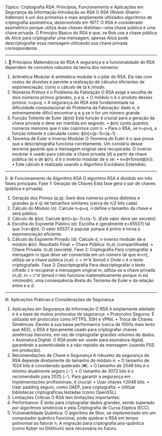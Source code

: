 
Tópico: Criptografia RSA: Princípios, Funcionamento e Aplicações em Segurança da Informação
Introdução ao RSA
O RSA (Rivest-Shamir-Adleman) é um dos primeiros e mais amplamente utilizados algoritmos de criptografia assimétrica, desenvolvido em 1977. O RSA é considerado assimétrico porque utiliza duas chaves distintas—uma chave pública e uma chave privada.
O Princípio Básico do RSA é que, se Bob usa a chave pública de Alice para criptografar uma mensagem, apenas Alice pode descriptografar essa mensagem utilizando sua chave privada correspondente.

--------------------------------------------------------------------------------
I. 🧮 Princípios Matemáticos do RSA
A segurança e a funcionalidade do RSA dependem de conceitos robustos da teoria dos números:
1. Aritmética Modular
A aritmética modular é o pilar do RSA. Ela lida com restos de divisões e permite a realização de cálculos eficientes de exponenciação, como o cálculo de (a 
k
 )modn.
2. Números Primos e o Problema da Fatoração
O RSA exige a escolha de dois números primos grandes, p e q.
• O módulo n é o produto desses primos: n=p×q.
• A segurança do RSA está fundamentada na dificuldade computacional do Problema da Fatoração: dado n, é extremamente difícil encontrar p e q se n for um número grande.
3. Função Totiente de Euler (ϕ(n))
Esta função é crucial para a geração da chave privada e deve ser mantida em segredo.
• ϕ(n) conta quantos números menores que n são coprimos com n.
• Para o RSA, se n=p×q, a função totiente é calculada como: ϕ(n)=(p−1)×(q−1).
4. Teorema de Euler e Inverso Modular
O Teorema de Euler é o que prova que a descriptografia funciona corretamente. Um corolário desse teorema garante que a mensagem original será recuperada.
O inverso modular é usado para calcular a chave privada (d) a partir da chave pública (e) e de ϕ(n). d é o inverso modular de e se:
• e×d≡1(modϕ(n)).
• Este cálculo é realizado usando o Algoritmo Euclidiano Estendido.

--------------------------------------------------------------------------------
II. ⚙ Funcionamento do Algoritmo RSA
O algoritmo RSA é dividido em três fases principais:
Fase 1: Geração de Chaves
Esta fase gera o par de chaves (pública e privada).
1. Geração dos Primos (p,q): Gere dois números primos distintos e grandes (p e q) de tamanhos similares (cerca de n/2 bits cada).
2. Cálculo do Módulo (n): Calcule n=p×q. n define o tamanho da chave e será público.
3. Cálculo de ϕ(n): Calcule ϕ(n)=(p−1)×(q−1). (Este valor deve ser secreto).
4. Escolha do Expoente Público (e): Escolha e (geralmente e=65537) tal que 1<e<ϕ(n). O valor 65537 é popular porque é primo e torna a exponenciação eficiente.
5. Cálculo do Expoente Privado (d): Calcule d, o inverso modular de e módulo ϕ(n).
Resultado Final:
• Chave Pública: (n,e) (compartilhada).
• Chave Privada: (n,d) (secreta).
Fase 2: Criptografia
Para criptografar a mensagem m (que deve ser convertida em um número tal que m<n), utiliza-se a chave pública (n,e):  c = m^e \bmod n  Onde c é o texto criptografado.
Fase 3: Descriptografia
Para descriptografar o texto cifrado c e recuperar a mensagem original m, utiliza-se a chave privada (n,d):  m = c^d \bmod n  Isto funciona matematicamente porque m 
ed
 ≡m(modn), uma consequência direta do Teorema de Euler e da relação entre e e d.

--------------------------------------------------------------------------------
III. Aplicações Práticas e Considerações de Segurança
1. Aplicações em Segurança da Informação
O RSA é amplamente adotado e é a base de muitos protocolos de segurança:
• Protocolos Seguros: É utilizado em protocolos como HTTPS, SSH e VPNs.
• Troca de Chaves Simétricas: Devido à sua baixa performance (cerca de 1000x mais lento que AES), o RSA é tipicamente usado para criptografar chaves simétricas menores, em vez de criptografar grandes volumes de dados.
• Assinatura Digital: O RSA pode ser usado para assinatura digital, garantindo a autenticidade e a não-repúdio da mensagem (usando PSS em produção).
2. Recomendações de Chave e Segurança
A robustez da segurança do RSA depende diretamente do tamanho do módulo n.
• O tamanho de 1024 bits é considerado quebrado (❌).
• O tamanho de 2048 bits é o mínimo atualmente seguro (✅).
• O tamanho de 3072 bits é o recomendado para 2025 (✅).
Para garantir a segurança em implementações profissionais, é crucial:
• Usar chaves ≥2048 bits.
• Usar padding seguro, como OAEP, para criptografia.
• Utilizar bibliotecas criptográficas testadas (como OpenSSL).
3. Limitações Críticas
O RSA tem limitações importantes:
1. Performance: É lento para criptografar dados grandes, sendo superado por algoritmos simétricos e pela Criptografia de Curva Elíptica (ECC).
2. Vulnerabilidade Quântica: O algoritmo de Shor, se implementado em um computador quântico funcional, pode quebrar o RSA em tempo polinomial ao fatorar n. A migração para criptografia pós-quântica (como Kyber ou Dilithium) será necessária no futuro.
